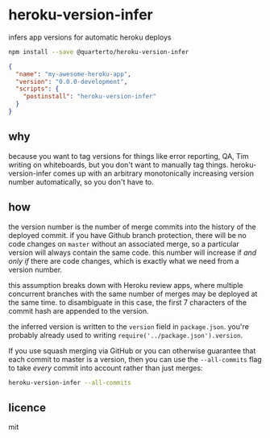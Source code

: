 # heroku-version-infer

infers app versions for automatic heroku deploys

```sh
npm install --save @quarterto/heroku-version-infer
```

```json
{
  "name": "my-awesome-heroku-app",
  "version": "0.0.0-development",
  "scripts": {
    "postinstall": "heroku-version-infer"
  }
}
```

## why

because you want to tag versions for things like error reporting, QA, Tim writing on whiteboards, but you don't want to manually tag things. heroku-version-infer comes up with an arbitrary monotonically increasing version number automatically, so you don't have to.

## how

the version number is the number of merge commits into the history of the deployed commit. if you have Github branch protection, there will be no code changes on `master` without an associated merge, so a particular version will always contain the same code. this number will increase if *and only if* there are code changes, which is exactly what we need from a version number.

this assumption breaks down with Heroku review apps, where multiple concurrent branches with the same number of merges may be deployed at the same time. to disambiguate in this case, the first 7 characters of the commit hash are appended to the version.

the inferred version is written to the `version` field in `package.json`. you're probably already used to writing `require('../package.json').version`.

If you use squash merging via GitHub or you can otherwise guarantee that each commit to master is a version, then you can use the `--all-commits` flag to take *every* commit into account rather than just merges:

```sh
heroku-version-infer --all-commits
```

## licence

mit
